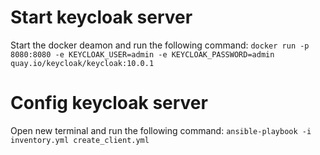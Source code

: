 # Start keycloak server
Start the docker deamon and run the following command:
    ```
    docker run -p 8080:8080 -e KEYCLOAK_USER=admin -e KEYCLOAK_PASSWORD=admin quay.io/keycloak/keycloak:10.0.1 
    ```

# Config keycloak server
Open new terminal and run the following command:
    ```
    ansible-playbook -i inventory.yml create_client.yml
    ```